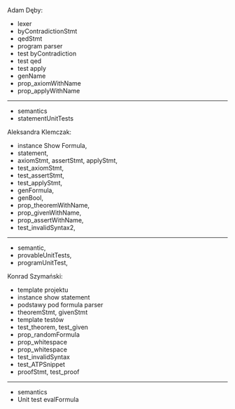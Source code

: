 Adam Dęby:
- lexer
- byContradictionStmt
- qedStmt
- program parser
- test byContradiction
- test qed
- test apply
- genName
- prop_axiomWithName
- prop_applyWithName
***********************
- semantics
- statementUnitTests 


Aleksandra Klemczak:
- instance Show Formula,
- statement,
- axiomStmt, assertStmt, applyStmt,
- test_axiomStmt,
- test_assertStmt,
- test_applyStmt,
- genFormula,
- genBool,
- prop_theoremWithName,
- prop_givenWithName,
- prop_assertWithName,
- test_invalidSyntax2,
***************************
- semantic,
- provableUnitTests,
- programUnitTest,

  
Konrad Szymański:
- template projektu
- instance show statement
- podstawy pod formula parser
- theoremStmt, givenStmt
- template testów
- test_theorem, test_given
- prop_randomFormula
- prop_whitespace
- prop_whitespace
- test_invalidSyntax
- test_ATPSnippet
- proofStmt, test_proof
***********************
- semantics
- Unit test evalFormula
